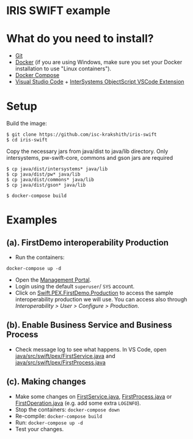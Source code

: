 # IRIS SWIFT example

# What do you need to install? 
* [Git](https://git-scm.com/downloads) 
* [Docker](https://www.docker.com/products/docker-desktop) (if you are using Windows, make sure you set your Docker installation to use "Linux containers").
* [Docker Compose](https://docs.docker.com/compose/install/)
* [Visual Studio Code](https://code.visualstudio.com/download) + [InterSystems ObjectScript VSCode Extension](https://marketplace.visualstudio.com/items?itemName=daimor.vscode-objectscript)

# Setup
Build the image:

```console
$ git clone https://github.com/isc-krakshith/iris-swift
$ cd iris-swift
```
Copy the necessary jars from java/dist to java/lib directory. Only intersystems, pw-swift-core, commons and gson jars are required
```console
$ cp java/dist/intersystems* java/lib
$ cp java/dist/pw* java/lib
$ cp java/dist/commons* java/lib
$ cp java/dist/gson* java/lib

$ docker-compose build
```

# Examples

## (a). FirstDemo interoperability Production
* Run the containers:
```
docker-compose up -d
```

* Open the [Management Portal](http://localhost:52773/csp/sys/UtilHome.csp).
* Login using the default `superuser`/ `SYS` account.
* Click on [Swift.PEX.FirstDemo.Production](http://localhost:52773/csp/user/EnsPortal.ProductionConfig.zen?PRODUCTION=Swift.PEX.FirstDemo.Production&$NAMESPACE=USER) to access the sample interoperability production we will use. You can access also through *Interoperability > User > Configure > Production*.

## (b). Enable Business Service and Business Process
* Check message log to see what happens.
In VS Code, open [java/src/swift/pex/FirstService.java](java/src/swift/pex/FirstService.java) and [java/src/swift/pex/FirstProcess.java](java/src/swift/pex/FirstProcess.java) 

## (c). Making changes
* Make some changes on [FirstService.java](java/src/swift/pex/FirstService.java), [FirstProcess.java](java/src/swift/pex/FirstProcess.java) or [FirstOperation.java](java/src/swift/pex/FirstOperation.java) (e.g. add some extra `LOGINFO`).
* Stop the containers: `docker-compose down`
* Re-compile: `docker-compose build`
* Run: `docker-compose up -d`
* Test your changes.

